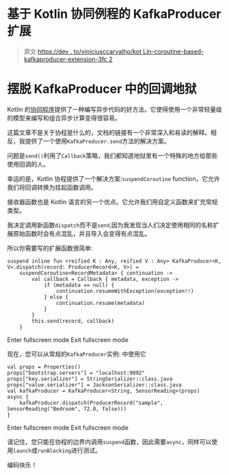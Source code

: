 # 基于 Kotlin 协同例程的 KafkaProducer 扩展

> 原文:[https://dev . to/viniciusccarvalho/kot Lin-coroutine-based-kafkaproducer-extension-3fc 2](https://dev.to/viniciusccarvalho/kotlin-coroutine-based-kafkaproducer-extension-3fc2)

# 摆脱 KafkaProducer 中的回调地狱

Kotlin 的[协同程序](https://github.com/Kotlin/kotlinx.coroutines/blob/master/coroutines-guide.md)提供了一种编写异步代码的好方法。它使得使用一个非常轻量级的模型来编写和组合异步计算变得很容易。

这篇文章不是关于协程是什么的，文档的链接有一个非常深入和易读的解释。相反，我提供了一个使用`KafkaProducer.send`方法的解决方案。

问题是`send()`利用了`Callback`策略，我们都知道地狱里有一个特殊的地方给那些使用回调的人。

幸运的是，Kotlin 协程提供了一个解决方案:`suspendCoroutine` function，它允许我们将回调转换为挂起函数调用。

接收器函数也是 Kotlin 语言的另一个优点。它允许我们用自定义函数来扩充常规类型。

我决定调用新函数`dispatch`而不是`send`,因为我发现当人们决定使用相同的名称扩展原始函数时会有点混乱，并且导入会变得有点混乱。

所以你需要写的扩展函数很简单:

```
suspend inline fun <reified K : Any, reified V : Any> KafkaProducer<K, V>.dispatch(record: ProducerRecord<K, V>) =
    suspendCoroutine<RecordMetadata> { continuation ->
        val callback = Callback { metadata, exception ->
            if (metadata == null) {
                continuation.resumeWithException(exception!!)
            } else {
                continuation.resume(metadata)
            }
        }
        this.send(record, callback)
    } 
```

Enter fullscreen mode Exit fullscreen mode

现在，您可以从常规的`KafkaProducer`实例:
中使用它

```
val props = Properties()
props["bootstrap.servers"] = "localhost:9092"
props["key.serializer"] = StringSerializer::class.java
props["value.serializer"] = JacksonSerializer::class.java
val kafkaProducer = KafkaProducer<String, SensorReading>(props)
async {
    kafkaProducer.dispatch(ProducerRecord("sample", SensorReading("Bedroom", 72.0, false)))
} 
```

Enter fullscreen mode Exit fullscreen mode

请记住，您只能在协程的边界内调用`suspend`函数，因此需要`async`，同样可以使用`launch`或`runBlocking`进行测试。

编码快乐！